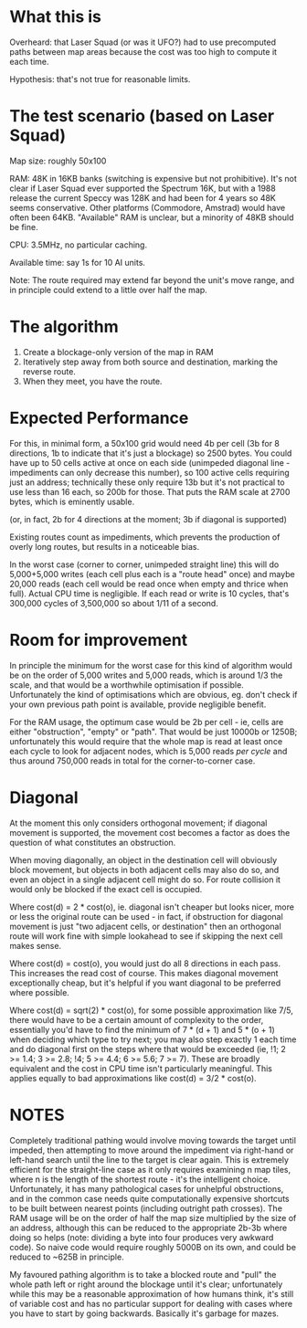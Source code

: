 # What this is

Overheard: that Laser Squad (or was it UFO?) had to use precomputed paths
between map areas because the cost was too high to compute it each time.

Hypothesis: that's not true for reasonable limits.

# The test scenario (based on Laser Squad)

Map size: roughly 50x100

RAM: 48K in 16KB banks (switching is expensive but not prohibitive). It's not
clear if Laser Squad ever supported the Spectrum 16K, but with a 1988 release
the current Speccy was 128K and had been for 4 years so 48K seems conservative.
Other platforms (Commodore, Amstrad) would have often been 64KB. "Available" RAM
is unclear, but a minority of 48KB should be fine.

CPU: 3.5MHz, no particular caching.

Available time: say 1s for 10 AI units.

Note: The route required may extend far beyond the unit's move range, and in principle could extend to a little over half the map.

# The algorithm

1. Create a blockage-only version of the map in RAM
2. Iteratively step away from both source and destination, marking the reverse route.
3. When they meet, you have the route.

# Expected Performance

For this, in minimal form, a 50x100 grid would need 4b per cell (3b for 8
directions, 1b to indicate that it's just a blockage) so 2500 bytes. You could
have up to 50 cells active at once on each side (unimpeded diagonal line -
impediments can only decrease this number), so 100 active cells requiring just
an address; technically these only require 13b but it's not practical to use
less than 16 each, so 200b for those. That puts the RAM scale at 2700 bytes,
which is eminently usable.

(or, in fact, 2b for 4 directions at the moment; 3b if diagonal is supported)

Existing routes count as impediments, which prevents the production of overly
long routes, but results in a noticeable bias.

In the worst case (corner to corner, unimpeded straight line) this will do
5,000+5,000 writes (each cell plus each is a "route head" once) and maybe 20,000
reads (each cell would be read once when empty and thrice when full). Actual CPU
time is negligible. If each read or write is 10 cycles, that's 300,000 cycles of
3,500,000 so about 1/11 of a second.

# Room for improvement

In principle the minimum for the worst case for this kind of algorithm would be
on the order of 5,000 writes and 5,000 reads, which is around 1/3 the scale, and
that would be a worthwhile optimisation if possible. Unfortunately the kind of
optimisations which are obvious, eg. don't check if your own previous path point
is available, provide negligible benefit.

For the RAM usage, the optimum case would be 2b per cell - ie, cells are either
"obstruction", "empty" or "path". That would be just 10000b or 1250B;
unfortunately this would require that the whole map is read at least once each
cycle to look for adjacent nodes, which is 5,000 reads *per cycle* and thus
around 750,000 reads in total for the corner-to-corner case.

# Diagonal

At the moment this only considers orthogonal movement; if diagonal movement is
supported, the movement cost becomes a factor as does the question of what
constitutes an obstruction.

When moving diagonally, an object in the destination cell will obviously block
movement, but objects in both adjacent cells may also do so, and even an object
in a single adjacent cell might do so. For route collision it would only be
blocked if the exact cell is occupied.

Where cost(d) = 2 * cost(o), ie. diagonal isn't cheaper but looks nicer, more or
less the original route can be used - in fact, if obstruction for diagonal
movement is just "two adjacent cells, or destination" then an orthogonal route
will work fine with simple lookahead to see if skipping the next cell makes
sense.

Where cost(d) = cost(o), you would just do all 8 directions in each pass. This
increases the read cost of course. This makes diagonal movement exceptionally
cheap, but it's helpful if you want diagonal to be preferred where possible.

Where cost(d) = sqrt(2) * cost(o), for some possible approximation like 7/5,
there would have to be a certain amount of complexity to the order, essentially
you'd have to find the minimum of 7 * (d + 1) and 5 * (o + 1) when deciding
which type to try next; you may also step exactly 1 each time and do diagonal
first on the steps where that would be exceeded (ie, !1; 2 >= 1.4; 3 >= 2.8; !4;
5 >= 4.4; 6 >= 5.6; 7 >= 7). These are broadly equivalent and the cost in CPU
time isn't particularly meaningful. This applies equally to bad approximations
like cost(d) = 3/2 * cost(o).

# NOTES

Completely traditional pathing would involve moving towards the target until
impeded, then attempting to move around the impediment via right-hand or
left-hand search until the line to the target is clear again. This is extremely
efficient for the straight-line case as it only requires examining n map tiles,
where n is the length of the shortest route - it's the intelligent choice.
Unfortunately, it has many pathological cases for unhelpful obstructions, and in
the common case needs quite computationally expensive shortcuts to be built
between nearest points (including outright path crosses). The RAM usage will be
on the order of half the map size multiplied by the size of an address, although
this can be reduced to the appropriate 2b-3b where doing so helps (note:
dividing a byte into four produces very awkward code). So naive code would
require roughly 5000B on its own, and could be reduced to ~625B in principle.

My favoured pathing algorithm is to take a blocked route and "pull" the whole
path left or right around the blockage until it's clear; unfortunately while
this may be a reasonable approximation of how humans think, it's still of
variable cost and has no particular support for dealing with cases where you
have to start by going backwards. Basically it's garbage for mazes.